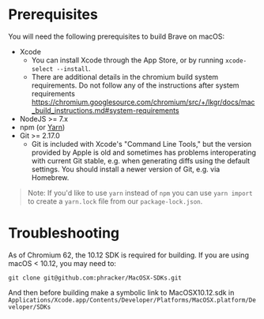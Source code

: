 # Prerequisites

You will need the following prerequisites to build Brave on macOS:

- Xcode
    - You can install Xcode through the App Store, or by running `xcode-select --install`.
    - There are additional details in the chromium build system requirements. Do not follow any of the instructions after system requirements https://chromium.googlesource.com/chromium/src/+/lkgr/docs/mac_build_instructions.md#system-requirements
- NodeJS >= 7.x
- npm (or [Yarn](https://yarnpkg.com/lang/en/docs/install/#mac-stable))
- Git >= 2.17.0
  - Git is included with Xcode's "Command Line Tools," but the version provided by Apple is old and sometimes has problems interoperating with current Git stable, e.g. when generating diffs using the default settings. You should install a newer version of Git, e.g. via Homebrew.

> Note: If you'd like to use `yarn` instead of `npm` you can use `yarn import` to create a `yarn.lock` file from our `package-lock.json`.

# Troubleshooting

As of Chromium 62, the 10.12 SDK is required for building. If you are using macOS < 10.12, you may need to:

`git clone git@github.com:phracker/MacOSX-SDKs.git`

And then before building make a symbolic link to MacOSX10.12.sdk in `Applications/Xcode.app/Contents/Developer/Platforms/MacOSX.platform/Developer/SDKs`